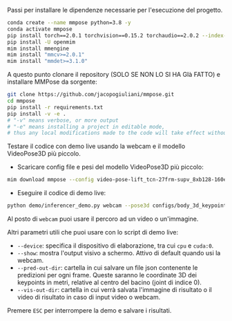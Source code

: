 Passi per installare le dipendenze necessarie per l'esecuzione del progetto.
```bash
conda create --name mmpose python=3.8 -y
conda activate mmpose
pip install torch==2.0.1 torchvision==0.15.2 torchaudio==2.0.2 --index-url https://download.pytorch.org/whl/cu118
pip install -U openmim
mim install mmengine
mim install "mmcv>=2.0.1"
mim install "mmdet>=3.1.0"
```

A questo punto clonare il repository (SOLO SE NON LO SI HA GIà FATTO) e installare MMPose da sorgente:
```bash
git clone https://github.com/jacopogiuliani/mmpose.git
cd mmpose
pip install -r requirements.txt
pip install -v -e .
# "-v" means verbose, or more output
# "-e" means installing a project in editable mode,
# thus any local modifications made to the code will take effect without reinstallation.
```

Testare il codice con demo live usando la webcam e il modello VideoPose3D più piccolo.

* Scaricare config file e pesi del modello VideoPose3D più piccolo:
```bash
mim download mmpose --config video-pose-lift_tcn-27frm-supv_8xb128-160e_h36m --dest ./configs/body_3d_keypoint/image_pose_lift/h36m
```

* Eseguire il codice di demo live:
```bash
python demo/inferencer_demo.py webcam --pose3d configs/body_3d_keypoint/image_pose_lift/h36m/video-pose-lift_tcn-27frm-supv_8xb128-160e_h36m.py --pose3d-weights configs/body_3d_keypoint/image_pose_lift/h36m/videopose_h36m_27frames_fullconv_supervised-fe8fbba9_20210527.pth
```
Al posto di `webcam` puoi usare il percoro ad un video o un'immagine.

Altri parametri utili che puoi usare con lo script di demo live:
* `--device`: specifica il dispositivo di elaborazione, tra cui `cpu` e `cuda:0`.
* `--show`: mostra l'output visivo a schermo. Attivo di default quando usi la webcam.
* `--pred-out-dir`: cartella in cui salvare un file json contenente le predizioni per ogni frame. Queste saranno le coordinate 3D dei keypoints in metri, relative al centro del bacino (joint di indice 0).
* `--vis-out-dir`: cartella in cui verrà salvata l'immagine di risultato o il video di risultato in caso di input video o webcam.

Premere `ESC` per interrompere la demo e salvare i risultati.
